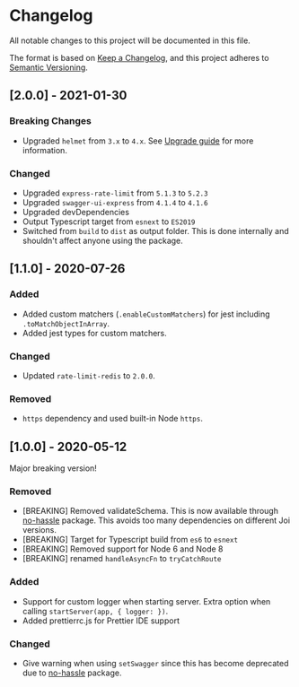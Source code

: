 # Changelog

All notable changes to this project will be documented in this file.

The format is based on [Keep a Changelog](https://keepachangelog.com/en/1.0.0/),
and this project adheres to [Semantic Versioning](https://semver.org/spec/v2.0.0.html).

## [2.0.0] - 2021-01-30

### Breaking Changes

- Upgraded `helmet` from `3.x` to `4.x`. See [Upgrade guide](https://github.com/helmetjs/helmet/wiki/Helmet-4-upgrade-guide) for more information.

### Changed

- Upgraded `express-rate-limit` from `5.1.3` to `5.2.3`
- Upgraded `swagger-ui-express` from `4.1.4` to `4.1.6`
- Upgraded devDependencies
- Output Typescript target from `esnext` to `ES2019`
- Switched from `build` to `dist` as output folder. This is done internally and shouldn't affect anyone using the package.

## [1.1.0] - 2020-07-26

### Added

- Added custom matchers (`.enableCustomMatchers`) for jest including `.toMatchObjectInArray`.
- Added jest types for custom matchers.

### Changed

- Updated `rate-limit-redis` to `2.0.0`.

### Removed

- `https` dependency and used built-in Node `https`.

## [1.0.0] - 2020-05-12

Major breaking version!

### Removed

- [BREAKING] Removed validateSchema. This is now available through [no-hassle](https://www.npmjs.com/package/no-hassle) package. This avoids too many dependencies on different Joi versions.
- [BREAKING] Target for Typescript build from `es6` to `esnext`
- [BREAKING] Removed support for Node 6 and Node 8
- [BREAKING] renamed `handleAsyncFn` to `tryCatchRoute`

### Added

- Support for custom logger when starting server. Extra option when calling `startServer(app, { logger: })`.
- Added prettierrc.js for Prettier IDE support

### Changed

- Give warning when using `setSwagger` since this has become deprecated due to [no-hassle](https://www.npmjs.com/package/no-hassle) package.
